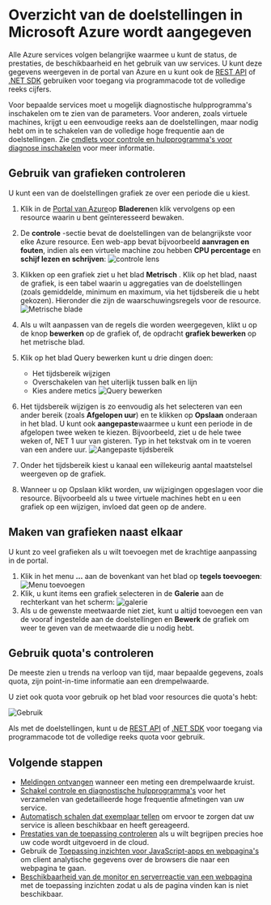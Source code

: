 <properties
    pageTitle="Overzicht van de doelstellingen in Microsoft Azure | Microsoft Azure"
    description="Informatie over het aanpassen van de controle grafieken in Azure wordt aangegeven."
    authors="rboucher"
    manager="carolz"
    editor=""
    services="monitoring-and-diagnostics"
    documentationCenter="monitoring-and-diagnostics"/>

<tags
    ms.service="monitoring-and-diagnostics"
    ms.workload="na"
    ms.tgt_pltfrm="na"
    ms.devlang="na"
    ms.topic="article"
    ms.date="09/08/2015"
    ms.author="robb"/>

# <a name="overview-of-metrics-in-microsoft-azure"></a>Overzicht van de doelstellingen in Microsoft Azure wordt aangegeven

Alle Azure services volgen belangrijke waarmee u kunt de status, de prestaties, de beschikbaarheid en het gebruik van uw services. U kunt deze gegevens weergeven in de portal van Azure en u kunt ook de [REST API](https://msdn.microsoft.com/library/azure/dn931930.aspx) of [.NET SDK](https://www.nuget.org/packages/Microsoft.Azure.Insights/) gebruiken voor toegang via programmacode tot de volledige reeks cijfers.

Voor bepaalde services moet u mogelijk diagnostische hulpprogramma's inschakelen om te zien van de parameters. Voor anderen, zoals virtuele machines, krijgt u een eenvoudige reeks aan de doelstellingen, maar nodig hebt om in te schakelen van de volledige hoge frequentie aan de doelstellingen. Zie [cmdlets voor controle en hulpprogramma's voor diagnose inschakelen](insights-how-to-use-diagnostics.md) voor meer informatie.

## <a name="using-monitoring-charts"></a>Gebruik van grafieken controleren

U kunt een van de doelstellingen grafiek ze over een periode die u kiest.

1. Klik in de [Portal van Azure](https://portal.azure.com/)op **Bladeren**en klik vervolgens op een resource waarin u bent geïnteresseerd bewaken.

2. De **controle** -sectie bevat de doelstellingen van de belangrijkste voor elke Azure resource. Een web-app bevat bijvoorbeeld **aanvragen en fouten**, indien als een virtuele machine zou hebben **CPU percentage** en **schijf lezen en schrijven**:  ![controle lens](./media/insights-how-to-customize-monitoring/Insights_MonitoringChart.png)

3. Klikken op een grafiek ziet u het blad **Metrisch** . Klik op het blad, naast de grafiek, is een tabel waarin u aggregaties van de doelstellingen (zoals gemiddelde, minimum en maximum, via het tijdsbereik die u hebt gekozen). Hieronder die zijn de waarschuwingsregels voor de resource.
    ![Metrische blade](./media/insights-how-to-customize-monitoring/Insights_MetricBlade.png)

4. Als u wilt aanpassen van de regels die worden weergegeven, klikt u op de knop **bewerken** op de grafiek of, de opdracht **grafiek bewerken** op het metrische blad.

5. Klik op het blad Query bewerken kunt u drie dingen doen:
    - Het tijdsbereik wijzigen
    - Overschakelen van het uiterlijk tussen balk en lijn
    - Kies andere metics ![Query bewerken](./media/insights-how-to-customize-monitoring/Insights_EditQuery.png)

6. Het tijdsbereik wijzigen is zo eenvoudig als het selecteren van een ander bereik (zoals **Afgelopen uur**) en te klikken op **Opslaan** onderaan in het blad. U kunt ook **aangepaste**waarmee u kunt een periode in de afgelopen twee weken te kiezen. Bijvoorbeeld, ziet u de hele twee weken of, NET 1 uur van gisteren. Typ in het tekstvak om in te voeren van een andere uur.
    ![Aangepaste tijdsbereik](./media/insights-how-to-customize-monitoring/Insights_CustomTime.png)

7. Onder het tijdsbereik kiest u kanaal een willekeurig aantal maatstelsel weergeven op de grafiek.

8. Wanneer u op Opslaan klikt worden, uw wijzigingen opgeslagen voor die resource. Bijvoorbeeld als u twee virtuele machines hebt en u een grafiek op een wijzigen, invloed dat geen op de andere.

## <a name="creating-side-by-side-charts"></a>Maken van grafieken naast elkaar

U kunt zo veel grafieken als u wilt toevoegen met de krachtige aanpassing in de portal.

1. Klik in het menu **…** aan de bovenkant van het blad op **tegels toevoegen**:  
    ![Menu toevoegen](./media/insights-how-to-customize-monitoring/Insights_AddMenu.png)
2. Klik, u kunt items een grafiek selecteren in de **Galerie** aan de rechterkant van het scherm:  ![galerie](./media/insights-how-to-customize-monitoring/Insights_Gallery.png)
3. Als u de gewenste meetwaarde niet ziet, kunt u altijd toevoegen een van de vooraf ingestelde aan de doelstellingen en **Bewerk** de grafiek om weer te geven van de meetwaarde die u nodig hebt.

## <a name="monitoring-usage-quotas"></a>Gebruik quota's controleren

De meeste zien u trends na verloop van tijd, maar bepaalde gegevens, zoals quota, zijn point-in-time informatie aan een drempelwaarde.

U ziet ook quota voor gebruik op het blad voor resources die quota's hebt:

![Gebruik](./media/insights-how-to-customize-monitoring/Insights_UsageChart.png)

Als met de doelstellingen, kunt u de [REST API](https://msdn.microsoft.com/library/azure/dn931963.aspx) of [.NET SDK](https://www.nuget.org/packages/Microsoft.Azure.Insights/) voor toegang via programmacode tot de volledige reeks quota voor gebruik.

## <a name="next-steps"></a>Volgende stappen

* [Meldingen ontvangen](insights-receive-alert-notifications.md) wanneer een meting een drempelwaarde kruist.
* [Schakel controle en diagnostische hulpprogramma's](insights-how-to-use-diagnostics.md) voor het verzamelen van gedetailleerde hoge frequentie afmetingen van uw service.
* [Automatisch schalen dat exemplaar tellen](insights-how-to-scale.md) om ervoor te zorgen dat uw service is alleen beschikbaar en heeft gereageerd.
* [Prestaties van de toepassing controleren](../application-insights/app-insights-azure-web-apps.md) als u wilt begrijpen precies hoe uw code wordt uitgevoerd in de cloud.
* Gebruik de [Toepassing inzichten voor JavaScript-apps en webpagina's](../application-insights/app-insights-web-track-usage.md) om client analytische gegevens over de browsers die naar een webpagina te gaan.
* [Beschikbaarheid van de monitor en serverreactie van een webpagina](../application-insights/app-insights-monitor-web-app-availability.md) met de toepassing inzichten zodat u als de pagina vinden kan is niet beschikbaar.
